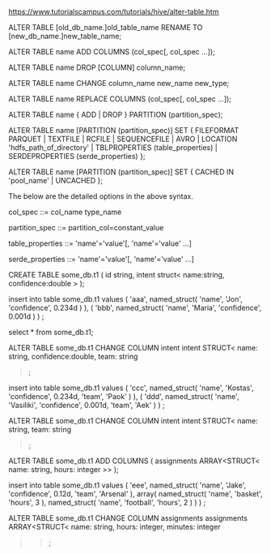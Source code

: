 https://www.tutorialscampus.com/tutorials/hive/alter-table.htm

ALTER TABLE [old_db_name.]old_table_name RENAME TO [new_db_name.]new_table_name;

ALTER TABLE name ADD COLUMNS (col_spec[, col_spec ...]);

ALTER TABLE name DROP [COLUMN] column_name;

ALTER TABLE name CHANGE column_name new_name new_type;

ALTER TABLE name REPLACE COLUMNS (col_spec[, col_spec ...]);

ALTER TABLE name { ADD | DROP } PARTITION (partition_spec);

ALTER TABLE name [PARTITION (partition_spec)]
SET { FILEFORMAT PARQUET | TEXTFILE | RCFILE | SEQUENCEFILE | AVRO
| LOCATION 'hdfs_path_of_directory'
| TBLPROPERTIES (table_properties)
| SERDEPROPERTIES (serde_properties) };

ALTER TABLE name [PARTITION (partition_spec)] SET { CACHED IN 'pool_name' | UNCACHED };

The below are the detailed options in the above syntax.


col_spec ::= col_name type_name

partition_spec ::= partition_col=constant_value

table_properties ::= 'name'='value'[, 'name'='value' ...]

serde_properties ::= 'name'='value'[, 'name'='value' ...]


CREATE TABLE some_db.t1 (
    id string,
    intent struct<
        name:string,
        confidence:double
    >
);

insert into table some_db.t1
values
    (
        'aaa', 
        named_struct(
            'name', 'Jon', 
            'confidence', 0.234d
        )
    ),
    (
        'bbb', 
        named_struct(
            'name', 'Maria', 
            'confidence', 0.001d
        )
    )
;

select * from some_db.t1;

ALTER TABLE some_db.t1
CHANGE COLUMN intent intent STRUCT<
    name: string,
    confidence:double,
    team: string
>;

insert into table some_db.t1
values
    (
        'ccc', 
        named_struct(
            'name', 'Kostas', 
            'confidence', 0.234d,
            'team', 'Paok'
        )
    ),
    (
        'ddd', 
        named_struct(
            'name', 'Vasiliki', 
            'confidence', 0.001d,
            'team', 'Aek'
        )
    )
;

ALTER TABLE some_db.t1
CHANGE COLUMN intent intent STRUCT<
    name: string,
    team: string
>;

ALTER TABLE some_db.t1
ADD COLUMNS (
    assignments ARRAY<STRUCT<
        name: string,
        hours: integer
    >>
);


insert into table some_db.t1
values
    (
        'eee', 
        named_struct(
            'name', 'Jake', 
            'confidence', 0.12d,
            'team', 'Arsenal'
        ),
        array(
            named_struct(
                'name', 'basket',
                'hours', 3
            ), 
            named_struct(
                'name', 'football',
                'hours', 2
            )
        )
    )
;

ALTER TABLE some_db.t1
CHANGE COLUMN assignments assignments ARRAY<STRUCT<
    name: string,
    hours: integer,
    minutes: integer
>>;